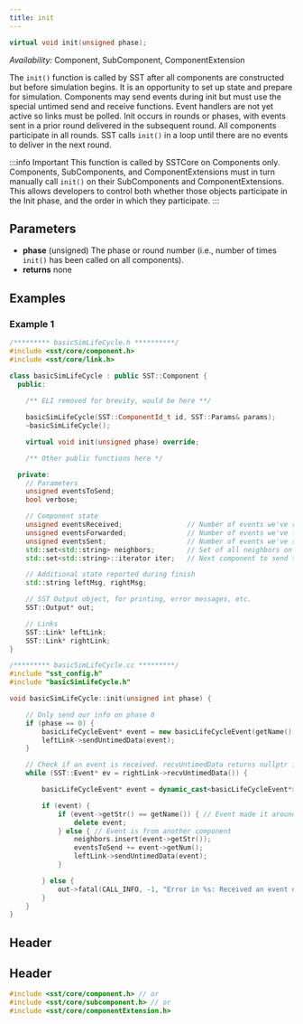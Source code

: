```yaml
---
title: init
---
```

<!---
SAND202X-XXXX X
Source: location of source document if any
--->
```cpp
virtual void init(unsigned phase);
```
*Availability:* Component, SubComponent, ComponentExtension

The `init()` function is called by SST after all components are constructed but before simulation begins. It is an opportunity to set up state and prepare for simulation. Components may send events during init but must use the special untimed send and receive functions. Event handlers are not yet active so links must be polled. Init occurs in rounds or phases, with events sent in a prior round delivered in the subsequent round. All components participate in all rounds. SST calls `init()` in a loop until there are no events to deliver in the next round.

:::info Important
This function is called by SSTCore on Components only. Components, SubComponents, and ComponentExtensions must in turn manually call `init()` on their SubComponents and ComponentExtensions. This allows developers to control both whether those objects participate in the Init phase, and the order in which they participate. 
:::

## Parameters
* **phase** (unsigned) The phase or round number (i.e., number of times `init()` has been called on all components).
* **returns** none


## Examples

<!--- SOURCE_CODE: sst-elements/src/sst/elements/simpleElementExample/basicSimLifeCycle.h --->
<!--- SOURCE_CODE: sst-elements/src/sst/elements/simpleElementExample/basicSimLifeCycle.cc --->
### Example 1
```cpp
/********* basicSimLifeCycle.h **********/
#include <sst/core/component.h>
#include <sst/core/link.h>

class basicSimLifeCycle : public SST::Component {
  public:
	
	/** ELI removed for brevity, would be here **/

	basicSimLifeCycle(SST::ComponentId_t id, SST::Params& params);
	~basicSimLifeCycle();

    virtual void init(unsigned phase) override;

	/** Other public functions here */

  private:
	// Parameters
    unsigned eventsToSend;
    bool verbose;

    // Component state
    unsigned eventsReceived;                // Number of events we've received
    unsigned eventsForwarded;               // Number of events we've forwarded
    unsigned eventsSent;                    // Number of events we've sent (initiated)
    std::set<std::string> neighbors;        // Set of all neighbors on the ring
    std::set<std::string>::iterator iter;   // Next component to send to in the eventRequests map 

    // Additional state reported during finish
    std::string leftMsg, rightMsg;

    // SST Output object, for printing, error messages, etc.
    SST::Output* out;

    // Links
    SST::Link* leftLink;
    SST::Link* rightLink;
}

/********* basicSimLifeCycle.cc *********/
#include "sst_config.h"
#include "basicSimLifeCycle.h"

void basicSimLifeCycle::init(unsigned int phase) {

    // Only send our info on phase 0
    if (phase == 0) {
        basicLifeCycleEvent* event = new basicLifeCycleEvent(getName(), eventsToSend);
        leftLink->sendUntimedData(event);
    }

    // Check if an event is received. recvUntimedData returns nullptr if no event is available
    while (SST::Event* ev = rightLink->recvUntimedData()) {

        basicLifeCycleEvent* event = dynamic_cast<basicLifeCycleEvent*>(ev);

        if (event) {
            if (event->getStr() == getName()) { // Event made it around the ring and back to this component
                delete event;
            } else { // Event is from another component
                neighbors.insert(event->getStr());
                eventsToSend += event->getNum();
                leftLink->sendUntimedData(event);
            }

        } else {
            out->fatal(CALL_INFO, -1, "Error in %s: Received an event during init() but it is not the expected type\n", getName().c_str());
        }
    }
}
```

## Header
## Header
```cpp
#include <sst/core/component.h> // or
#include <sst/core/subcomponent.h> // or
#include <sst/core/componentExtension.h>
```